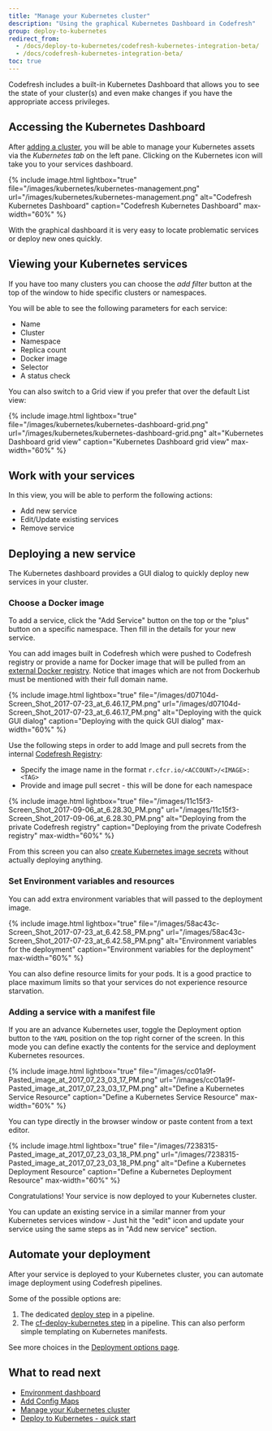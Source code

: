 ```yaml
---
title: "Manage your Kubernetes cluster"
description: "Using the graphical Kubernetes Dashboard in Codefresh"
group: deploy-to-kubernetes
redirect_from:
  - /docs/deploy-to-kubernetes/codefresh-kubernetes-integration-beta/
  - /docs/codefresh-kubernetes-integration-beta/
toc: true
---
```


Codefresh includes a built-in Kubernetes Dashboard that allows you to see the state of your cluster(s) and even make changes if you have the appropriate access privileges.

## Accessing the Kubernetes Dashboard

After [adding a cluster]({{site.baseurl}}/docs/deploy-to-kubernetes/add-kubernetes-cluster/), you will be able to manage your Kubernetes assets via the *Kubernetes tab* on the left pane. Clicking on the Kubernetes icon will take you to your services dashboard.

{% include image.html
lightbox="true"
file="/images/kubernetes/kubernetes-management.png"
url="/images/kubernetes/kubernetes-management.png"
alt="Codefresh Kubernetes Dashboard"
caption="Codefresh Kubernetes Dashboard"
max-width="60%"
  %}

With the graphical dashboard it is very easy to locate problematic services or deploy new ones quickly.

## Viewing your Kubernetes services

If you have too many clusters you can choose the *add filter* button at the top of the window to hide specific clusters or namespaces.

You will be able to see the following parameters for each service:
* Name
* Cluster
* Namespace
* Replica count
* Docker image
* Selector
* A status check

You can also switch to a Grid view if you prefer that over the default List view:


{% include image.html
lightbox="true"
file="/images/kubernetes/kubernetes-dashboard-grid.png"
url="/images/kubernetes/kubernetes-dashboard-grid.png"
alt="Kubernetes Dashboard grid view"
caption="Kubernetes Dashboard grid view"
max-width="60%"
  %}



## Work with your services

In this view, you will be able to perform the following actions:

* Add new service
* Edit/Update existing services
* Remove service


## Deploying a new service

The Kubernetes dashboard provides a GUI dialog to quickly deploy new services in your cluster.

### Choose a Docker image

To add a service, click the "Add Service" button on the top or the "plus" button on a specific namespace. Then fill in the details for your new service.

You can add images built in Codefresh which were pushed to Codefresh registry or provide a name for Docker image that will be pulled from an [external Docker registry]({{site.baseurl}}/docs/docker-registries/external-docker-registries/). Notice that images which are not from Dockerhub must be mentioned with their full domain name. 

{% include image.html 
lightbox="true" 
file="/images/d07104d-Screen_Shot_2017-07-23_at_6.46.17_PM.png" 
url="/images/d07104d-Screen_Shot_2017-07-23_at_6.46.17_PM.png" 
alt="Deploying with the quick GUI dialog"
caption="Deploying with the quick GUI dialog"
max-width="60%" 
%}


Use the following steps in order to add Image and pull secrets from the internal [Codefresh Registry]({{site.baseurl}}/docs/docker-registries/codefresh-registry/):
* Specify the image name in the format `r.cfcr.io/<ACCOUNT>/<IMAGE>:<TAG>`
* Provide and image pull secret - this will be done for each namespace

{% include image.html 
lightbox="true" 
file="/images/11c15f3-Screen_Shot_2017-09-06_at_6.28.30_PM.png" 
url="/images/11c15f3-Screen_Shot_2017-09-06_at_6.28.30_PM.png" 
alt="Deploying from the private Codefresh registry"
caption="Deploying from the private Codefresh registry"
max-width="60%" 
%}

From this screen you can also [create Kubernetes image secrets]({{site.baseurl}}/docs/deploy-to-kubernetes/access-docker-registry-from-kubernetes/) without actually deploying anything.


### Set Environment variables and resources

You can add extra environment variables that will passed to the deployment image.

{% include image.html 
lightbox="true" 
file="/images/58ac43c-Screen_Shot_2017-07-23_at_6.42.58_PM.png" 
url="/images/58ac43c-Screen_Shot_2017-07-23_at_6.42.58_PM.png" 
alt="Environment variables for the deployment"
caption="Environment variables for the deployment" 
max-width="60%" 
%}



You can also define resource limits for your pods.
It is a good practice to place maximum limits so that your services do not experience resource starvation.


### Adding a service with a manifest file

If you are an advance Kubernetes user, toggle the Deployment option button to the `YAML` position on the top right corner of the screen.
In this mode you can define exactly the contents for the service and deployment Kubernetes resources.
  
{% include image.html 
lightbox="true" 
file="/images/cc01a9f-Pasted_image_at_2017_07_23_03_17_PM.png" 
url="/images/cc01a9f-Pasted_image_at_2017_07_23_03_17_PM.png" 
alt="Define a Kubernetes Service Resource"
caption="Define a Kubernetes Service Resource" 
max-width="60%" 
%}

You can type directly in the browser window or paste content from a text editor.

{% include image.html 
lightbox="true" 
file="/images/7238315-Pasted_image_at_2017_07_23_03_18_PM.png" 
url="/images/7238315-Pasted_image_at_2017_07_23_03_18_PM.png" 
alt="Define a Kubernetes Deployment Resource"
caption="Define a Kubernetes Deployment Resource" 
max-width="60%" 
%}


Congratulations! Your service is now deployed to your Kubernetes cluster.

You can update an existing service in a similar manner from your Kubernetes services window - Just hit the "edit" icon and update your service using the same steps as in "Add new service" section.

## Automate your deployment

After your service is deployed to your Kubernetes cluster, you can automate image deployment using Codefresh pipelines.

Some of the possible options are:

1. The dedicated [deploy step]({{site.baseurl}}/docs/codefresh-yaml/steps/deploy/) in a pipeline. 
1. The [cf-deploy-kubernetes step]({{site.baseurl}}/docs/deploy-to-kubernetes/kubernetes-templating/) in a pipeline. This can also perform simple templating on Kubernetes manifests.

See more choices in the [Deployment options page]({{site.baseurl}}/docs/deploy-to-kubernetes/deployment-options-to-kubernetes/).

## What to read next

- [Environment dashboard]({{site.baseurl}}/docs/deploy-to-kubernetes/environment-dashboard/)
- [Add Config Maps]({{site.baseurl}}/docs/deploy-to-kubernetes/add-config-maps-to-your-namespaces/)
- [Manage your Kubernetes cluster]({{site.baseurl}}/docs/deploy-to-kubernetes/manage-kubernetes/)
- [Deploy to Kubernetes - quick start]({{site.baseurl}}/docs/getting-started/deployment-to-kubernetes-quick-start-guide/)


